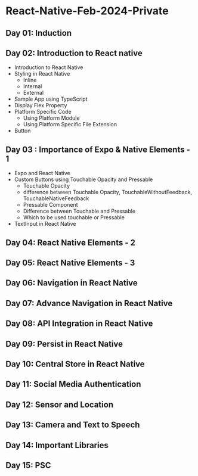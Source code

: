 # React-Native-Feb-2024-Private

## Day 01: Induction
## Day 02: Introduction to React native

- Introduction to React Native
- Styling in React Native
  - Inline
  - Internal
  - External
- Sample App using TypeScript
- Display Flex Property
- Platform Specific Code
  - Using Platform Module
  - Using Platform Specific File Extension
- Button 

## Day 03 : Importance of Expo & Native Elements - 1

- Expo and React Native
- Custom Buttons using Touchable Opacity and Pressable
  - Touchable Opacity
  - difference between Touchable Opacity, TouchableWithoutFeedback, TouchableNativeFeedback
  - Pressable Component
  - Difference between Touchable and Pressable
  - Which to be used touchable or Pressable
- TextInput in React Native

## Day 04: React Native Elements - 2
## Day 05: React Native Elements - 3
## Day 06: Navigation in React Native
## Day 07: Advance Navigation in React Native
## Day 08: API Integration in React Native
## Day 09: Persist in React Native
## Day 10: Central Store in React Native
## Day 11: Social Media Authentication
## Day 12: Sensor and Location
## Day 13: Camera and Text to Speech
## Day 14: Important Libraries
## Day 15: PSC
